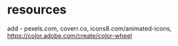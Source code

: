 # resources
add - pexels.com, coverr.co, icons8.com/animated-icons, https://color.adobe.com/create/color-wheel
